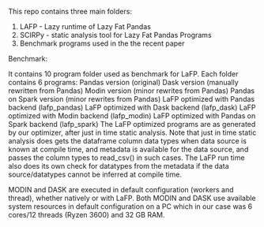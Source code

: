 This repo contains three main folders:

1. LAFP - Lazy runtime of Lazy Fat Pandas
2. SCIRPy - static analysis tool for Lazy Fat Pandas Programs
3. Benchmark programs used in the the recent paper


Benchmark:

It contains 10 program folder used as benchmark for LaFP. Each folder contains 6 programs:
Pandas version (original)
Dask version (manually rewritten from Pandas)
Modin version (minor rewrites from Pandas)
Pandas on Spark version (minor rewrites from Pandas)
LaFP optimized with Pandas backend (lafp_pandas)
LaFP optimized with Dask backend (lafp_dask)
LaFP optimized with Modin backend (lafp_modin)
LaFP optimized with Pandas on Spark backend (lafp_spark)
The LaFP optimized programs are as generated by our optimizer, after just in time static analysis. Note that just in time static analysis does gets the dataframe column data types when data source is known at compile time, and metadata is available for the data source, and passes the column types to read_csv() in such cases. The LaFP run time also does its own check for datatypes from the metadata if the data source/datatypes cannot be inferred at compile time.

MODIN and DASK are executed in default configuration (workers and thread), whether natively or with LaFP. Both MODIN and DASK use available system resources in default configuration on a PC which in our case was 6 cores/12 threads (Ryzen 3600) and 32 GB RAM.
